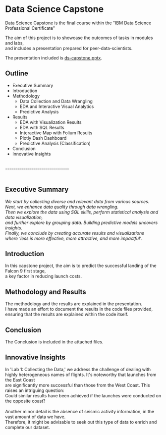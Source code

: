 
#  Data Science Capstone 
Data Science Capstone is the final course within the "IBM Data Science Professional Certificate" 

The aim of this project is to showcase the outcomes of tasks in modules and labs,  
and includes a presentation prepared for peer-data-scientists.

The presentation included is [ds-capstone.pptx](URL_donde_se_encuentra_el_archivo).

## Outline

- Executive Summary
- Introduction
- Methodology
    - Data Collection and Data Wrangling
    - EDA and Interactive Visual Analytics
    - Predictive Analysis
- Results
    - EDA with Visualization Results
    - EDA with SQL Results
    - Interactive Map with Folium Results
    - Plotly Dash Dashboard
    - Predictive Analysis (Classification)
- Conclusion
- Innovative Insights

<br />
--------------------------------

<br />
<br />

## Executive Summary
*We start by collecting diverse and relevant data from various sources.  
Next, we enhance data quality through data wrangling.  
Then we explore the data using SQL skills, perform statistical analysis and data visualization,  
and further explore by grouping data. Building predictive models uncovers insights.  
Finally, we conclude by creating accurate results and 
visualizations  
where ‘_less is more effective, more attractive, and more impactful_’.*

## Introduction   
In this capstone project, the aim is to predict the successful landing of the Falcon 9 first stage,   
a key factor in reducing launch costs. 

## Methodology and Results
The methodology and the results are explained in the presentation.  
I have made an effort to document the results in the code files provided,  
ensuring that the results are explained within the code itself.

## Conclusion 
The Conclusion is included in the attached files.  

##  Innovative Insights
In 'Lab 1: Collecting the Data,' we address the challenge of dealing with  
highly heterogeneous names of flights. It's noteworthy that launches from the East Coast  
are significantly more successful than those from the West Coast.  This raises an intriguing question:  
Could similar results have been achieved if the launches were conducted on the opposite coast?  
<br />
Another minor detail is the absence of seismic activity information, in the vast amount of data we have.  
Therefore, it might be advisable to seek out this type of data to enrich and complete our dataset.
